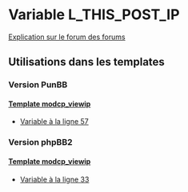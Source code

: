 # Variable L_THIS_POST_IP
[Explication sur le forum des forums](http://forum.forumactif.com/t294113-listing-des-variables#L_THIS_POST_IP)
## Utilisations dans les templates
### Version PunBB
#### [Template modcp_viewip](punbb/modcp_viewip.md)
* [Variable à la ligne 57](../punbb/modcp_viewip.tpl#L57)
### Version phpBB2
#### [Template modcp_viewip](subsilver/modcp_viewip.md)
* [Variable à la ligne 33](../subsilver/modcp_viewip.tpl#L33)